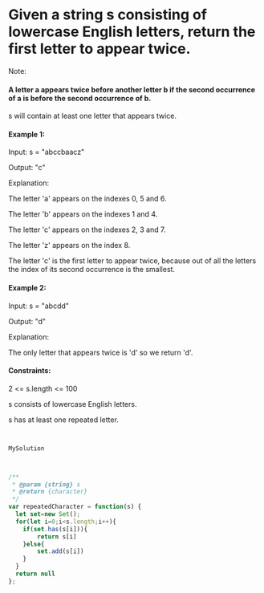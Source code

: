# Given a string s consisting of lowercase English letters, return the first letter to appear twice.

Note:

#### A letter a appears twice before another letter b if the second occurrence of a is before the second occurrence of b.

s will contain at least one letter that appears twice.
 

#### Example 1:

Input: s = "abccbaacz"

Output: "c"

Explanation:

The letter 'a' appears on the indexes 0, 5 and 6.

The letter 'b' appears on the indexes 1 and 4.

The letter 'c' appears on the indexes 2, 3 and 7.

The letter 'z' appears on the index 8.

The letter 'c' is the first letter to appear twice, because out of all the letters the index of its second occurrence is the smallest.

#### Example 2:

Input: s = "abcdd"

Output: "d"

Explanation:

The only letter that appears twice is 'd' so we return 'd'.
 

#### Constraints:

2 <= s.length <= 100

s consists of lowercase English letters.

s has at least one repeated letter.


``` javascript


MySolution



/**
 * @param {string} s
 * @return {character}
 */
var repeatedCharacter = function(s) {
  let set=new Set();
  for(let i=0;i<s.length;i++){
    if(set.has(s[i])){
        return s[i]
    }else{
        set.add(s[i])
    }
  }
  return null
};
